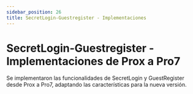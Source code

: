 ```yaml
---
sidebar_position: 26
title: SecretLogin-Guestregister - Implementaciones
---
```


# SecretLogin-Guestregister - Implementaciones de Prox a Pro7

Se implementaron las funcionalidades de SecretLogin y GuestRegister desde Prox a Pro7, adaptando las características para la nueva versión.
